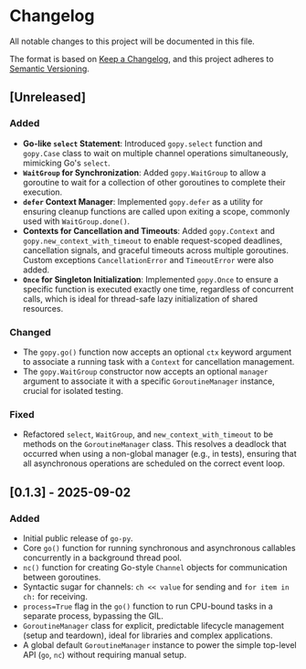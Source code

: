 # Changelog

All notable changes to this project will be documented in this file.

The format is based on [Keep a Changelog](https://keepachangelog.com/en/1.0.0/),
and this project adheres to [Semantic Versioning](https://semver.org/spec/v2.0.0.html).

## [Unreleased]

### Added
- **Go-like `select` Statement**: Introduced `gopy.select` function and `gopy.Case` class to wait on multiple channel operations simultaneously, mimicking Go's `select`.
- **`WaitGroup` for Synchronization**: Added `gopy.WaitGroup` to allow a goroutine to wait for a collection of other goroutines to complete their execution.
- **`defer` Context Manager**: Implemented `gopy.defer` as a utility for ensuring cleanup functions are called upon exiting a scope, commonly used with `WaitGroup.done()`.
- **Contexts for Cancellation and Timeouts**: Added `gopy.Context` and `gopy.new_context_with_timeout` to enable request-scoped deadlines, cancellation signals, and graceful timeouts across multiple goroutines. Custom exceptions `CancellationError` and `TimeoutError` were also added.
- **`Once` for Singleton Initialization**: Implemented `gopy.Once` to ensure a specific function is executed exactly one time, regardless of concurrent calls, which is ideal for thread-safe lazy initialization of shared resources.

### Changed
- The `gopy.go()` function now accepts an optional `ctx` keyword argument to associate a running task with a `Context` for cancellation management.
- The `gopy.WaitGroup` constructor now accepts an optional `manager` argument to associate it with a specific `GoroutineManager` instance, crucial for isolated testing.

### Fixed
- Refactored `select`, `WaitGroup`, and `new_context_with_timeout` to be methods on the `GoroutineManager` class. This resolves a deadlock that occurred when using a non-global manager (e.g., in tests), ensuring that all asynchronous operations are scheduled on the correct event loop.

## [0.1.3] - 2025-09-02

### Added
- Initial public release of `go-py`.
- Core `go()` function for running synchronous and asynchronous callables concurrently in a background thread pool.
- `nc()` function for creating Go-style `Channel` objects for communication between goroutines.
- Syntactic sugar for channels: `ch << value` for sending and `for item in ch:` for receiving.
- `process=True` flag in the `go()` function to run CPU-bound tasks in a separate process, bypassing the GIL.
- `GoroutineManager` class for explicit, predictable lifecycle management (setup and teardown), ideal for libraries and complex applications.
- A global default `GoroutineManager` instance to power the simple top-level API (`go`, `nc`) without requiring manual setup.